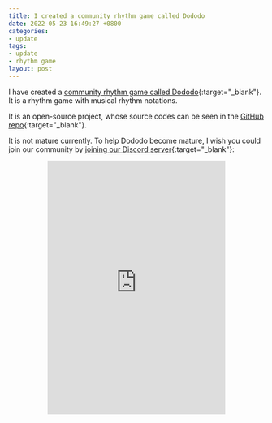 ```yaml
---
title: I created a community rhythm game called Dododo
date: 2022-05-23 16:49:27 +0800
categories:
- update
tags:
- update
- rhythm game
layout: post
---
```


I have created a [community rhythm game called Dododo](https://UlyssesZh.github.io/rpg/dododo){:target="_blank"}.
It is a rhythm game with musical rhythm notations.

It is an open-source project, whose source codes can be seen in the [GitHub repo](https://github.com/UlyssesZh/dododo){:target="_blank"}.

It is not mature currently.
To help Dododo become mature, I wish you could join our community by [joining our Discord server](https://discord.gg/yYdMw5hm2K){:target="_blank"}:

<p style="text-align: center"><iframe src="https://discord.com/widget?id=977458815794552842&theme=dark" width="350" height="500" allowtransparency="true" frameborder="0" sandbox="allow-popups allow-popups-to-escape-sandbox allow-same-origin allow-scripts"></iframe></p>
